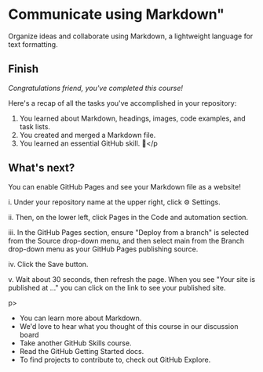 <h1>Communicate using Markdown"</h1>
<p>Organize ideas and collaborate using Markdown, a lightweight language for text formatting.</p>
<h2>Finish</h2>
<p><i>Congratulations friend, you've completed this course!</i></p>
<p>Here's a recap of all the tasks you've accomplished in your repository:

1. You learned about Markdown, headings, images, code examples, and task lists.
2. You created and merged a Markdown file.
3. You learned an essential GitHub skill. 🎉</p
<h2>What's next?</h2>
<p>You can enable GitHub Pages and see your Markdown file as a website!</p>
<p>i. Under your repository name at the upper right, click ⚙️ Settings.</p>
<p>ii. Then, on the lower left, click Pages in the Code and automation section.</p>
<p>iii. In the GitHub Pages section, ensure "Deploy from a branch" is selected from the Source drop-down menu, and then select main from the Branch drop-down menu as your GitHub Pages publishing source.</p>
<p>iv. Click the Save button.</p>
<p>v. Wait about 30 seconds, then refresh the page. When you see "Your site is published at ..." you can click on the link to see your published site.</p>p>
<ul>
  <li>You can learn more about Markdown.</li>
  <li>We'd love to hear what you thought of this course in our discussion board</li>
  <li>Take another GitHub Skills course.</li>
  <li>Read the GitHub Getting Started docs.</li>
  <li>To find projects to contribute to, check out GitHub Explore.</li></p>
